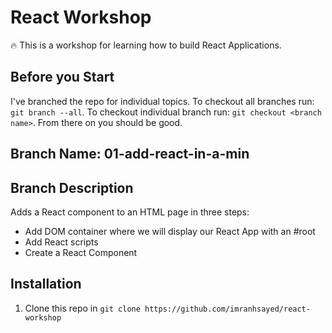 # React Workshop

:fire: This is a workshop for learning how to build React Applications.

## Before you Start
I've branched the repo for individual topics.
To checkout all branches run: `git branch --all`.
To checkout individual branch run: `git checkout <branch name>`. From there on you should be good.

## Branch Name: 01-add-react-in-a-min
## Branch Description
Adds a React component to an HTML page in three steps:

- Add DOM container where we will display our React App with an #root 
- Add React scripts
- Create a React Component

[Reference Link]: https://reactjs.org/docs/add-react-to-a-website.html

## Installation

1. Clone this repo in `git clone https://github.com/imranhsayed/react-workshop`
